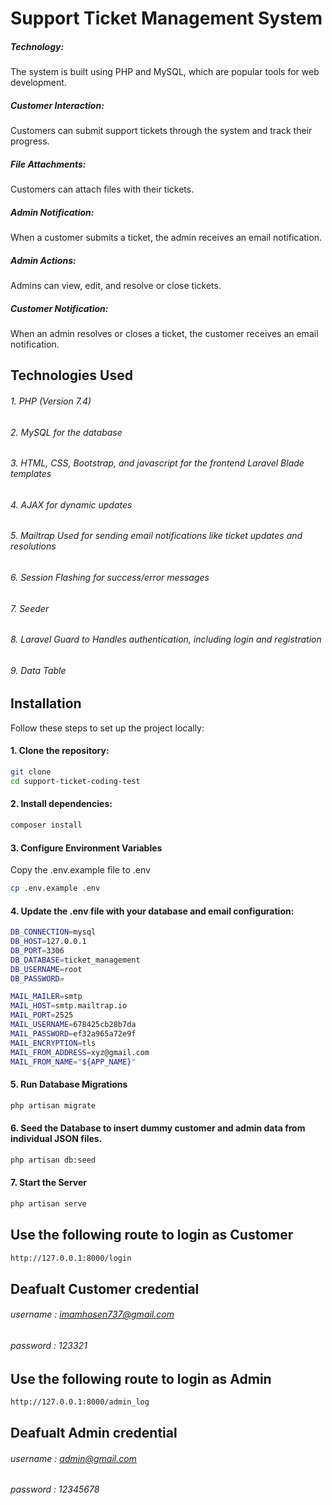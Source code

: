 # Support Ticket Management System

##### Technology: 
The system is built using PHP and MySQL, which are popular tools for web development.
##### Customer Interaction: 
Customers can submit support tickets through the system and track their progress.
##### File Attachments: 
Customers can attach files with their tickets.
##### Admin Notification: 
When a customer submits a ticket, the admin receives an email notification.
##### Admin Actions: 
Admins can view, edit, and resolve or close tickets.
##### Customer Notification: 
When an admin resolves or closes a ticket, the customer receives an email notification.

## Technologies Used
###### 1. PHP (Version 7.4)
###### 2. MySQL for the database
###### 3. HTML, CSS, Bootstrap, and javascript for the frontend Laravel Blade templates

###### 4. AJAX for dynamic updates
###### 5. Mailtrap Used for sending email notifications like ticket updates and resolutions
###### 6. Session Flashing for success/error messages
###### 7. Seeder
###### 8. Laravel Guard to Handles authentication, including login and registration
###### 9. Data Table

## Installation

Follow these steps to set up the project locally:

#### 1. Clone the repository:
```bash
git clone
cd support-ticket-coding-test
```
#### 2. Install dependencies:

```bash
composer install
```

#### 3. Configure Environment Variables
Copy the .env.example file to .env
```bash
cp .env.example .env
```

#### 4. Update the .env file with your database and email configuration:
```bash
DB_CONNECTION=mysql
DB_HOST=127.0.0.1
DB_PORT=3306
DB_DATABASE=ticket_management
DB_USERNAME=root
DB_PASSWORD=

MAIL_MAILER=smtp
MAIL_HOST=smtp.mailtrap.io
MAIL_PORT=2525
MAIL_USERNAME=678425cb28b7da
MAIL_PASSWORD=ef32a965a72e9f
MAIL_ENCRYPTION=tls
MAIL_FROM_ADDRESS=xyz@gmail.com
MAIL_FROM_NAME="${APP_NAME}"
```

#### 5. Run Database Migrations
```bash
php artisan migrate
```
#### 6. Seed the Database to insert dummy customer and admin data from individual JSON files.

```bash
php artisan db:seed
```
#### 7. Start the Server
```bash
php artisan serve
```
## Use the following route to login as Customer
```bash
http://127.0.0.1:8000/login
```
## Deafualt Customer credential
###### username : imamhosen737@gmail.com
###### password : 123321

## Use the following route to login as Admin
```bash
http://127.0.0.1:8000/admin_log
```

## Deafualt Admin credential
###### username : admin@gmail.com
###### password : 12345678
